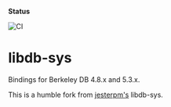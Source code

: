 **Status**

![CI](https://github.com/fishi0x01/libdb-sys/workflows/CI/badge.svg)

# libdb-sys

Bindings for Berkeley DB 4.8.x and 5.3.x.

This is a humble fork from [jesterpm's](https://github.com/jesterpm/libdb-sys) libdb-sys.
